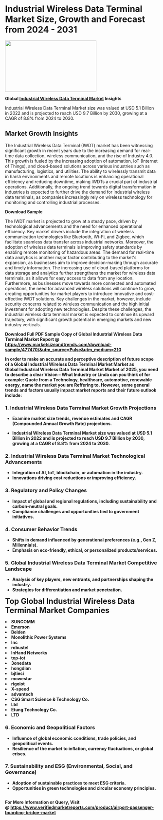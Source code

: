 <H1>Industrial Wireless Data Terminal Market Size, Growth and Forecast from 2024 - 2031</H1><img class="aligncenter size-medium wp-image-584254" src="https://thirdeyenews.in/wp-content/uploads/2024/09/Global-Market-Research-300x168.jpeg" alt="" width="300" height="168" /><p><strong>Global&nbsp;<a href="https://www.marketsizeandtrends.com/download-sample/477470/&amp;utm_source=Pulse&amp;utm_medium=210">Industrial Wireless Data Terminal Market</a> Insights</strong></p><p>Industrial Wireless Data Terminal Market size was valued at USD 5.1 Billion in 2022 and is projected to reach USD 9.7 Billion by 2030, growing at a CAGR of 8.8% from 2024 to 2030.</p><p><h2>Market Growth Insights</h2> <p>The Industrial Wireless Data Terminal (IWDT) market has been witnessing significant growth in recent years due to the increasing demand for real-time data collection, wireless communication, and the rise of Industry 4.0. This growth is fueled by the increasing adoption of automation, IoT (Internet of Things), and cloud-based solutions across various industries such as manufacturing, logistics, and utilities. The ability to wirelessly transmit data in harsh environments and remote locations is enhancing operational efficiency and reducing downtime, making IWDTs a crucial part of industrial operations. Additionally, the ongoing trend towards digital transformation in industries is expected to further drive the demand for industrial wireless data terminals, as companies increasingly rely on wireless technology for monitoring and controlling industrial processes.</p> <p><strong>Download Sample</strong></p> <p>The IWDT market is projected to grow at a steady pace, driven by technological advancements and the need for enhanced operational efficiency. Key market drivers include the integration of wireless communication technologies like Bluetooth, Wi-Fi, and Zigbee, which facilitate seamless data transfer across industrial networks. Moreover, the adoption of wireless data terminals is improving safety standards by enabling remote monitoring of hazardous areas. The demand for real-time data analytics is another major factor contributing to the market's expansion, as businesses aim to improve decision-making through accurate and timely information. The increasing use of cloud-based platforms for data storage and analytics further strengthens the market for wireless data terminals, as it allows for easy access to data from any location. Furthermore, as businesses move towards more connected and automated operations, the need for advanced wireless solutions will continue to grow, creating opportunities for market players to introduce innovative and cost-effective IWDT solutions. Key challenges in the market, however, include security concerns related to wireless communication and the high initial investment for adopting new technologies. Despite these challenges, the industrial wireless data terminal market is expected to continue its upward trajectory, with significant growth potential in emerging markets and new industry verticals.</p> <p><strong></p><p><span class=""><strong>Download Full PDF Sample Copy of Global Industrial Wireless Data Terminal Market Report</strong> @ <a href="https://www.marketsizeandtrends.com/download-sample/477470/&amp;utm_source=Pulse&amp;utm_medium=210" target="_blank">https://www.marketsizeandtrends.com/download-sample/477470/&amp;utm_source=Pulse&amp;utm_medium=210</a></span></p><p>In order to make an accurate and perceptive description of future scope of a Global&nbsp;Industrial Wireless Data Terminal Market Market as Global&nbsp;Industrial Wireless Data Terminal Market Market of 2025, you need to describe a clear Vision &ndash; What Industry or Linda can you think of for example: Quote from a Technology, healthcare, automotive, renewable energy, name the market you are Reffering to. However, some general trends and factors usually impact market reports and their future outlook include:</p><h3>1.&nbsp;<strong>Industrial Wireless Data Terminal Market Growth Projections</strong></h3><ul><li>Examine market size trends, revenue estimates and CAGR (Compounded Annual Growth Rate) projections.</li><li><p>Industrial Wireless Data Terminal Market size was valued at USD 5.1 Billion in 2022 and is projected to reach USD 9.7 Billion by 2030, growing at a CAGR of 8.8% from 2024 to 2030.</p></li></ul><h3>2.&nbsp;<strong>Industrial Wireless Data Terminal Market Technological Advancements</strong></h3><ul><li>Integration of AI, IoT, blockchain, or automation in the industry.</li><li>Innovations driving cost reductions or improving efficiency.</li></ul><h3>3.&nbsp;<strong>Regulatory and Policy Changes</strong></h3><ul><li>Impact of global and regional regulations, including sustainability and carbon-neutral goals.</li><li>Compliance challenges and opportunities tied to government initiatives.</li></ul><h3>4.&nbsp;<strong>Consumer Behavior Trends</strong></h3><ul><li>Shifts in demand influenced by generational preferences (e.g., Gen Z, Millennials).</li><li>Emphasis on eco-friendly, ethical, or personalized products/services.</li></ul><h3>5.&nbsp;<strong>Global Industrial Wireless Data Terminal Market Competitive Landscape</strong></h3><ul><li>Analysis of key players, new entrants, and partnerships shaping the industry.</li><li>Strategies for differentiation and market penetration.</li></ul><p data-pm-slice="1 1 []"><span style="color: inherit; font-family: inherit; font-size: 25px;">Top Global Industrial Wireless Data Terminal Market Companies</span></p><div class="" data-test-id=""><p><li>SUNCOMM</li><li> Emerson</li><li> Belden</li><li> Monolithic Power Systems</li><li> Inc</li><li> robustel</li><li> InHand Networks</li><li> top-iot</li><li> 3onedata</li><li> hongdian</li><li> bjtieci</li><li> mowestar</li><li> rigoiot</li><li> X-speed</li><li> advantech</li><li> CSG Smart Science & Technology Co.</li><li> Ltd</li><li> Etung Technology Co.</li><li> LTD</li></p></div><h3>6.&nbsp;<strong>Economic and Geopolitical Factors</strong></h3><ul><li>Influence of global economic conditions, trade policies, and geopolitical events.</li><li>Resilience of the market to inflation, currency fluctuations, or global crises.</li></ul><h3>7.&nbsp;<strong>Sustainability and ESG (Environmental, Social, and Governance)</strong></h3><ul><li>Adoption of sustainable practices to meet ESG criteria.</li><li>Opportunities in green technologies and circular economy principles.</li></ul><h2><strong style="font-size: 14px;">For More Information or Query, Visit @&nbsp;</strong><a style="background-color: #ffffff; font-size: 14px;" href="https://www.marketsizeandtrends.com/report/industrial-wireless-data-terminal-market/" target="_blank">https://www.verifiedmarketreports.com/product/airport-passenger-boarding-bridge-market</a></h2>
